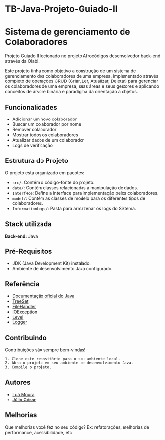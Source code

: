 # TB-Java-Projeto-Guiado-II

# Sistema de gerenciamento de Colaboradores

Projeto Guiado II lecionado no projeto Afrocódigos desenvolvedor back-end através da Olabi. 



Este projeto tinha como objetivo a construção de um sistema de gerenciamento dos colaboradores de uma empresa, implementado através completo de operações CRUD (Criar, Ler, Atualizar, Deletar) para gerenciar os colaboradores de uma empresa, suas áreas e seus gestores e aplicando conceitos de árvore binária e paradigma da orientação a objetos.







## Funcionalidades

- Adicionar um novo colaborador
- Buscar um colaborador por nome
- Remover colaborador
- Mostrar todos os colaboradores
- Atualizar dados de um colaborador
- Logs de verificação

## Estrutura do Projeto

O projeto esta organizado em pacotes:

- `src/`: Contém o código-fonte do projeto.
- `data/`: Contém classes relacionadas a manipulação de dados.
- `Interf4ce`: Define a interface para implementação pelos colaboradores.
- `model/`: Contém as classes de modelo para os diferentes tipos de colaboradores.
- `InformationLogs/`: Pasta para armazenar os logs do Sistema.
## Stack utilizada



**Back-end:** Java


## Pré-Requisitos
- JDK (Java Development Kit) instalado.
- Ambiente de desenvolvimento Java configurado.
## Referência

 - [Documentação oficial do Java](https://docs.oracle.com/en/java/)
 - [TreeSet](https://docs.oracle.com/javase/8/docs/api/java/util/TreeSet.html)
 - [FileHandler](https://docs.oracle.com/javase/8/docs/api/java/util/logging/FileHandler.html)
 - [IOException](https://docs.oracle.com/javase/8/docs/api/java/io/IOException.html?is-external=true)
 - [Level](https://docs.oracle.com/javase/7/docs/api/java/util/logging/Level.html)
 - [Logger](https://docs.oracle.com/javase%2F8%2Fdocs%2Fapi%2F%2F/java/util/logging/Logger.html)


## Contribuindo

Contribuições são sempre bem-vindas!

    1. Clone este repositório para o seu ambiente local.
    2. Abra o projeto em seu ambiente de desenvolvimento Java.
    3. Compile o projeto.


## Autores

- [Luã Moura](https://www.linkedin.com/in/lhamcode/)
- [Júlio César](https://www.linkedin.com/in/jc-brito96/)


## Melhorias

Que melhorias você fez no seu código? Ex: refatorações, melhorias de performance, acessibilidade, etc

